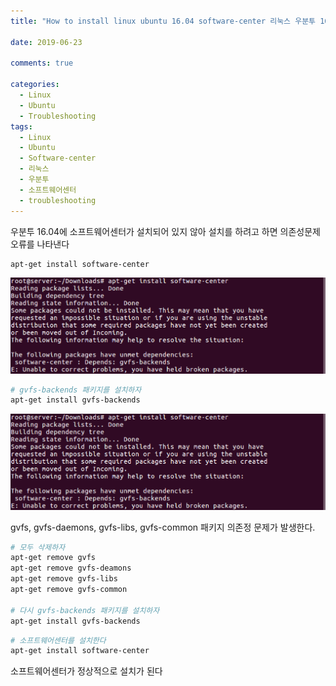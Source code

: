 ```yaml
---
title: "How to install linux ubuntu 16.04 software-center 리눅스 우분투 16.04 소프트웨어센터 설치하기"

date: 2019-06-23

comments: true

categories:
  - Linux
  - Ubuntu
  - Troubleshooting
tags:
  - Linux
  - Ubuntu
  - Software-center
  - 리눅스
  - 우분투
  - 소프트웨어센터
  - troubleshooting
---
```


우분투 16.04에 소프트웨어센터가 설치되어 있지 않아 설치를 하려고 하면 의존성문제 오류를 나타낸다

```bash
apt-get install software-center
```

![install ubuntu software-center](/assets/images/softwarecenter.png)

```bash
# gvfs-backends 패키지를 설치하자
apt-get install gvfs-backends
```

![install ubuntu software-center](/assets/images/softwarecenter.png)

gvfs, gvfs-daemons, gvfs-libs, gvfs-common 패키지 의존정 문제가 발생한다.

```bash
# 모두 삭제하자
apt-get remove gvfs
apt-get remove gvfs-deamons
apt-get remove gvfs-libs
apt-get remove gvfs-common

# 다시 gvfs-backends 패키지를 설치하자
apt-get install gvfs-backends
```

```bash
# 소프트웨어센터를 설치한다
apt-get install software-center
```

소프트웨어센터가 정상적으로 설치가 된다
